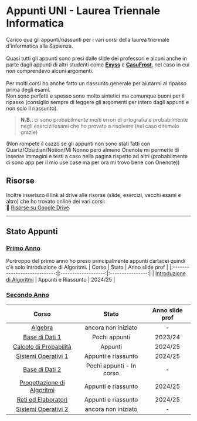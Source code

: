 # Appunti UNI - Laurea Triennale Informatica

Carico qua gli appunti/riassunti per i vari corsi della laurea triennale d'informatica alla Sapienza.<br>  
Quasi tutti gli appunti sono presi dalle slide dei professori e alcuni anche in parte dagli appunti di altri studenti come [**Exyss**](https://github.com/Exyss/university-notes) e [**CasuFrost**](https://github.com/CasuFrost/University_notes), nel caso in cui non comprendevo alcuni argomenti.<br>  
Per molti corsi ho anche fatto un riassunto generale per aiutarmi al ripasso prima degli esami.  
Non sono perfetti e spesso sono molto sintetici ma comunque buoni per il ripasso (consiglio sempre di leggere gli argomenti per intero dagli appunti e non solo il riassunto).
> **N.B.**: ci sono probabilmente molti errori di ortografia e probabilmente negli esercizi/esami che ho provato a risolvere (nel caso ditemelo grazie)

(Non rompete il cazzo se gli appunti non sono stati fatti con Quartz/Obsidian/Notion/Mi Nonno pero almeno Onenote mi permette di inserire immagini e testi a caso nella pagina rispetto ad altri (probabilmente ci sono app per il mio use case ma per ora mi trovo bene con Onenote))

## Risorse
Inoltre inserisco il link al drive alle risorse (slide, esercizi, vecchi esami e altro) che ho trovato online dei vari corsi:  
🔗 [Risorse su Google Drive](https://drive.google.com/drive/folders/1jcty4h4t1JjnH_KPho8lJtaQ4NZ-gmfF?usp=drive_link)

---

## Stato Appunti

### [Primo Anno](../../tree/main/Appunti/Primo%20Anno)
Purtroppo del primo anno ho preso principalmente appunti cartacei quindi c'è solo Introduzione di Algoritmi.
| Corso                        | Stato               | Anno slide prof  |
|:----------------------------:|:-------------------:|:----------------:|
| [Introduzione di Algoritmi](../../raw/main/Anno1PrimoSemestre/Calcolo%20Differenziale/Calcolo%20Differenziale.pdf) | Appunti e Riassunto | 2024/25          |

### [Secondo Anno](../../tree/main/Appunti/Secondo%20Anno)

| Corso                      | Stato                           | Anno slide prof  |
|:--------------------------:|:-------------------------------:|:----------------:|
| [Algebra](../../raw/main/Anno1PrimoSemestre/Calcolo%20Differenziale/Calcolo%20Differenziale.pdf) | ancora non iniziato | - |
| [Base di Dati 1](../../raw/main/Anno1PrimoSemestre/Calcolo%20Differenziale/Calcolo%20Differenziale.pdf) | Pochi appunti | 2023/24 |
| [Calcolo di Probabilità](../../raw/main/Anno1PrimoSemestre/Calcolo%20Differenziale/Calcolo%20Differenziale.pdf) | Appunti | 2024/25 |
| [Sistemi Operativi 1](../../raw/main/Anno1PrimoSemestre/Calcolo%20Differenziale/Calcolo%20Differenziale.pdf) | Appunti e riassunto | 2024/25 |
| [Base di Dati 2](../../raw/main/Anno1PrimoSemestre/Calcolo%20Differenziale/Calcolo%20Differenziale.pdf) | Pochi appunti - In corso | - |
| [Progettazione di Algoritmi](../../raw/main/Anno1PrimoSemestre/Calcolo%20Differenziale/Calcolo%20Differenziale.pdf) | Appunti e riassunto | 2024/25 |
| [Reti ed Elaboratori](../../raw/main/Anno1PrimoSemestre/Calcolo%20Differenziale/Calcolo%20Differenziale.pdf) | Appunti e riassunto | 2024/25 |
| [Sistemi Operativi 2](../../raw/main/Anno1PrimoSemestre/Calcolo%20Differenziale/Calcolo%20Differenziale.pdf) | ancora non iniziato | - |